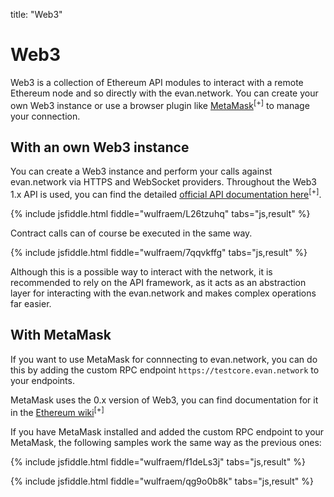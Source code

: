 title: "Web3"


# Web3
Web3 is a collection of Ethereum API modules to interact with a remote Ethereum node and so directly with the evan.network. You can create your own Web3 instance or use a browser plugin like [MetaMask](https://metamask.io/)<sup>[+]</sup> to manage your connection.


## With an own Web3 instance
You can create a Web3 instance and perform your calls against evan.network via HTTPS and WebSocket providers. Throughout the Web3 1.x API is used, you can find the detailed [official API documentation here](https://web3js.readthedocs.io/en/1.0/index.html)<sup>[+]</sup>.

{% include jsfiddle.html fiddle="wulfraem/L26tzuhq" tabs="js,result" %}

Contract calls can of course be executed in the same way.

{% include jsfiddle.html fiddle="wulfraem/7qqvkffg" tabs="js,result" %}

Although this is a possible way to interact with the network, it is recommended to rely on the API framework, as it acts as an abstraction layer for interacting with the evan.network and makes complex operations far easier.


## With MetaMask
If you want to use MetaMask for connnecting to evan.network, you can do this by adding the custom RPC endpoint `https://testcore.evan.network` to your endpoints.

MetaMask uses the 0.x version of Web3, you can find documentation for it in the [Ethereum wiki](https://github.com/ethereum/wiki/wiki/JavaScript-API)<sup>[+]</sup>

If you have MetaMask installed and added the custom RPC endpoint to your MetaMask, the following samples work the same way as the previous ones:

{% include jsfiddle.html fiddle="wulfraem/f1deLs3j" tabs="js,result" %}

{% include jsfiddle.html fiddle="wulfraem/qg9o0b8k" tabs="js,result" %}
